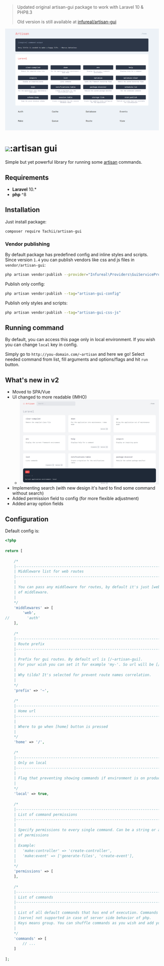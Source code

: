 > Updated original artisan-gui package to work with Laravel 10 & PHP8.3
>
> Old version is still available at [infureal/artisan-gui](https://github.com/infureal/artisan-gui)

<img src="https://raw.githubusercontent.com/inFureal/git-images/main/artisan-gui.png" style="max-width: 100%"  alt="Artisan GUI"/>

# <a href="https://laravel.com" target="_blank"><img src="https://laravel.com/img/logotype.min.svg" width="100"></a>:artisan gui

Simple but yet powerful library for running some [artisan](https://laravel.com/docs/8.x/artisan) commands.

## Requirements

- **Laravel** 10.*
- **php** ^8

## Installation

Just install package:

```bash
composer require Tachii/artisan-gui
```

### Vendor publishing

By default package has predefined config and inline styles and scripts.
Since version `1.4` you can publish vendors like css and js files in `vendor/artisan-gui`:

```bash
php artisan vendor:publish --provider="Infureal\Providers\GuiServiceProvider"
```

Publish only config:

```bash
php artisan vendor:publish --tag="artisan-gui-config"
```

Publish only styles and scripts:

```bash
php artisan vendor:publish --tag="artisan-gui-css-js"
```

## Running command

By default, you can access this page only in local environment. If you wish
you can change `local` key in config.

Simply go to `http://you-domain.com/~artisan` and here we go!
Select needed command from list, fill arguments and options/flags and hit `run` button.

## What's new in v2

- Moved to SPA/Vue
- UI changed to more readable (IMHO)
    - <img width="500px" src="https://raw.githubusercontent.com/inFureal/git-images/main/artisan-gui-2.0.0.png" />
- Implementing search (with new design it's hard to find some command without search)
- Added permission field to config (for more flexible adjustment)
- Added array option fields

## Configuration

Default config is:

```php 
<?php

return [

    /*
    |--------------------------------------------------------------------------
    | Middleware list for web routes
    |--------------------------------------------------------------------------
    |
    | You can pass any middleware for routes, by default it's just [web] group
    | of middleware.
    |
    */
    'middlewares' => [
        'web',
//        'auth'
    ],

    /*
    |--------------------------------------------------------------------------
    | Route prefix
    |--------------------------------------------------------------------------
    |
    | Prefix for gui routes. By default url is [/~artisan-gui].
    | For your wish you can set it for example 'my-'. So url will be [/my-artisan-gui].
    |
    | Why tilda? It's selected for prevent route names correlation.
    |
    */
    'prefix' => '~',

    /*
    |--------------------------------------------------------------------------
    | Home url
    |--------------------------------------------------------------------------
    |
    | Where to go when [home] button is pressed
    |
    */
    'home' => '/',

    /*
    |--------------------------------------------------------------------------
    | Only on local
    |--------------------------------------------------------------------------
    |
    | Flag that preventing showing commands if environment is on production
    |
    */
    'local' => true,
    
    /*
    |--------------------------------------------------------------------------
    | List of command permissions
    |--------------------------------------------------------------------------
    |
    | Specify permissions to every single command. Can be a string or array
    | of permissions
    |
    | Example:
    |   'make:controller' => 'create-controller',
    |   'make:event' => ['generate-files', 'create-event'],
    |
    */
    'permissions' => [
    ],
    
    /*
    |--------------------------------------------------------------------------
    | List of commands
    |--------------------------------------------------------------------------
    |
    | List of all default commands that has end of execution. Commands like
    | [serve] not supported in case of server side behavior of php.
    | Keys means group. You can shuffle commands as you wish and add your own.
    |
    */
    'commands' => [
        // ...
    ]

];

```
